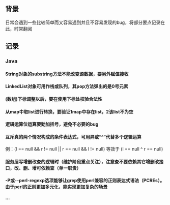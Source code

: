 ## 背景

日常会遇到一些比较简单而又容易遇到并且不容易发现的bug，将部分要点记录在此，时常翻阅

## 记录

### Java

#### String对象的substring方法不能改变源数据，要另外赋值接收

#### LinkedList对象可用作栈或队列，其pop方法弹出的是0号元素

#### (数组)下标调整以后，要在使用下标处校验合法性

#### 从map中取list进行转换，要验证1map中存在list，2该list不为空

#### 逻辑运算位运算要勤加括号，避免不必要的bug

#### 互斥真的两个情况构成的条件表达式，可用异或“^”代替多个逻辑运算

例：(l == null && r != null || r == null && l != null) 等效于 (l == null ^ r == null)

#### 服务层写增删改查的逻辑时（维护阶段重点关注），注意查不要依赖其它增删改接口，改、删、增可依赖查（单一职责）

#### -P或--perl-regexp选项能够让grep使用perl兼容的正则表达式语法（PCREs）。由于perl的正则更加多元化，能实现更加复杂的场景

#### ···
